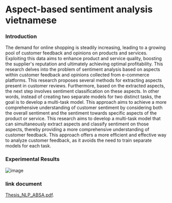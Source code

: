 # Aspect-based sentiment analysis vietnamese
### Introduction
The demand for online shopping is steadily increasing, leading to a growing pool of customer feedback and opinions on products and services.
Exploiting this data aims to enhance product and service quality, boosting the supplier's reputation and ultimately achieving optimal profitability.
This research delves into the problem of sentiment analysis based on aspects within customer feedback and opinions collected from e-commerce platforms.
This research proposes several methods for extracting aspects present in customer reviews.
Furthermore, based on the extracted aspects, the next step involves sentiment classification on these aspects.
In other words, instead of creating two separate models for two distinct tasks, the goal is to develop a multi-task model.
This approach aims to achieve a more comprehensive understanding of customer sentiment by considering both the overall sentiment and the sentiment towards specific aspects of the product or service.
This research aims to develop a multi-task model that can simultaneously extract aspects and classify sentiment on those aspects, thereby providing a more comprehensive understanding of customer feedback.
This approach offers a more efficient and effective way to analyze customer feedback, as it avoids the need to train separate models for each task.


### Experimental Results
![image](https://github.com/user-attachments/assets/fb773107-0db5-4348-88d5-c57e0eb74ed5)


### link document
[Thesis_NLP_ABSA.pdf](https://github.com/baonguyen254/ABSA_vietnamese/blob/master/Thesis_NLP_ABSA.pdf).


